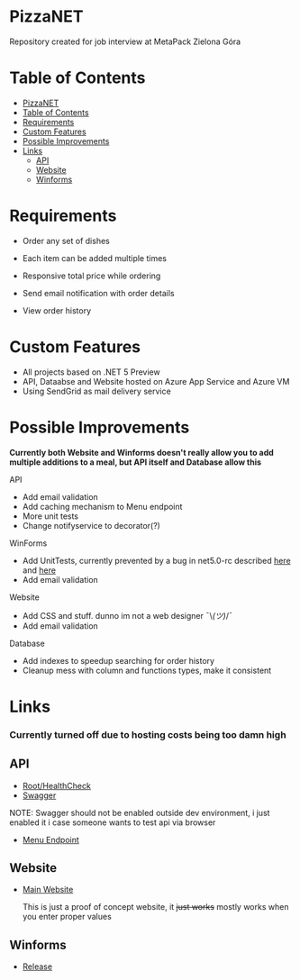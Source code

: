 # PizzaNET

Repository created for job interview at MetaPack Zielona Góra

# Table of Contents
- [PizzaNET](#pizzanet)
- [Table of Contents](#table-of-contents)
- [Requirements](#requirements)
- [Custom Features](#custom-features)
- [Possible Improvements](#possible-improvements)
- [Links](#links)
  - [API](#api)
  - [Website](#website)
  - [Winforms](#winforms)
#

# Requirements
- Order any set of dishes

- Each item can be added multiple times

- Responsive total price while ordering

- Send email notification with order details

- View order history

#
# Custom Features
- All projects based on .NET 5 Preview
- API, Dataabse and Website hosted on Azure App Service and Azure VM
- Using SendGrid as mail delivery service

#
# Possible Improvements

**Currently both Website and Winforms doesn't really allow you to add multiple additions to a meal, but API itself and Database allow this**

API
- Add email validation
- Add caching mechanism to Menu endpoint
- More unit tests
- Change notifyservice to decorator(?)

WinForms
- Add UnitTests, currently prevented by a bug in net5.0-rc described [here](https://github.com/microsoft/vstest/pull/2491) and [here](https://github.com/microsoft/vstest/pull/2491/commits/0298100b98bbc0860a06bcf5b11e40479c6f8158)
- Add email validation

Website
- Add CSS and stuff. dunno im not a web designer ¯\\_(ツ)_/¯
- Add email validation

Database
- Add indexes to speedup searching for order history
- Cleanup mess with column and functions types, make it consistent

#
# Links

### Currently turned off due to hosting costs being too damn high

## API
- [Root/HealthCheck](https://api-pizzerianet.azurewebsites.net/)
- [Swagger](https://api-pizzerianet.azurewebsites.net/swagger/index.html)

NOTE: Swagger should not be enabled outside dev environment, i just enabled it i case someone wants to test api via browser
- [Menu Endpoint](https://api-pizzerianet.azurewebsites.net/api/menu)

## Website
- [Main Website](https://pizzerianet.azurewebsites.net/)
  
  This is just a proof of concept website, it ~~just works~~ mostly works when you enter proper values

## Winforms
- [Release]()
